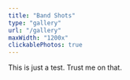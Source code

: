 ```yaml
---
title: "Band Shots"
type: "gallery"
url: "/gallery"
maxWidth: "1200x"
clickablePhotos: true
---
```

This is just a test. Trust me on that.